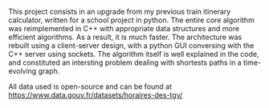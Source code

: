 This project consists in an upgrade from my previous train itinerary calculator, written for a school project in python. 
The entire core algorithm was reimplemented in C++ with appropriate data structures and more efficient algorithms. As a result, it is much faster.
The architecture was rebuilt using a client-server design, with a python GUI conversing with the C++ server using sockets. 
The algorithm itself is well explained in the code, and constituted an intersting problem dealing with shortests paths in a time-evolving graph.

All data used is open-source and can be found at https://www.data.gouv.fr/datasets/horaires-des-tgv/
